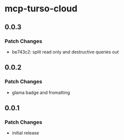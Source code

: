 # mcp-turso-cloud

## 0.0.3

### Patch Changes

- be743c2: split read only and destructive queries out

## 0.0.2

### Patch Changes

- glama badge and fromatting

## 0.0.1

### Patch Changes

- initial release
